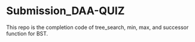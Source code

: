 # Submission_DAA-QUIZ
This repo is the completion code of tree_search, min, max, and successor function for BST.
